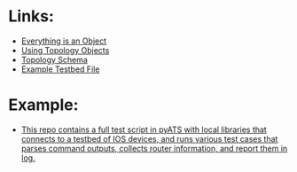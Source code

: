 Links:
======

* [Everything is an Object](https://pubhub.devnetcloud.com/media/pyats/docs/topology/concept.html)
* [Using Topology Objects](https://pubhub.devnetcloud.com/media/pyats/docs/topology/usage.html)
* [Topology Schema](https://pubhub.devnetcloud.com/media/pyats/docs/topology/schema.html)
* [Example Testbed File](https://pubhub.devnetcloud.com/media/pyats/docs/topology/example.html)

Example:
======

* [This repo contains a full test script in pyATS with
local libraries that connects to a testbed of IOS devices, and runs various test cases that parses command outputs, collects router information, and report them in log.](https://github.com/CiscoDevNet/pyats-ios-sample)